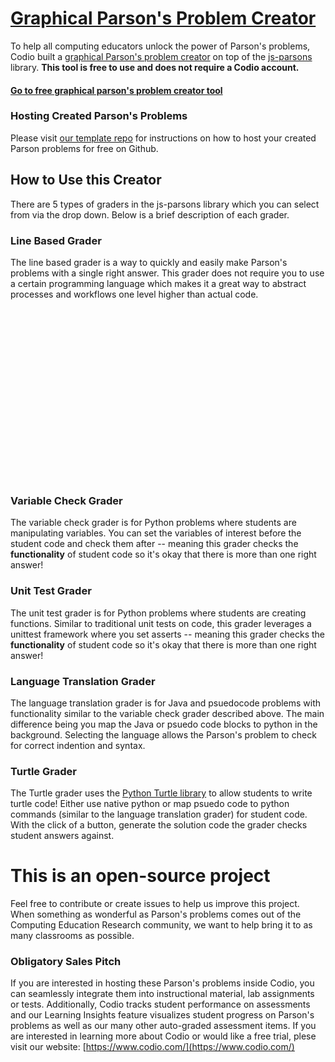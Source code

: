 # [Graphical Parson's Problem Creator](https://codio.github.io/parsons-puzzle-ui/dist/)
To help all computing educators unlock the power of Parson's problems, Codio built a [graphical Parson's problem creator](https://codio.github.io/parsons-puzzle-ui/dist/) on top of the [js-parsons](https://js-parsons.github.io/) library. **This tool is free to use and does not require a Codio account.**

#### [Go to free graphical parson's problem creator tool](https://codio.github.io/parsons-puzzle-ui/dist/)

### Hosting Created Parson's Problems
Please visit [our template repo](https://github.com/codio-content/hosting-parsons-on-github-template) for instructions on how to host your created Parson problems for free on Github.

## How to Use this Creator
There are 5 types of graders in the js-parsons library which you can select from via the drop down. Below is a brief description of each grader.

### Line Based Grader
The line based grader is a way to quickly and easily make Parson's problems with a single right answer. This grader does not require you to use a certain programming language which makes it a great way to abstract processes and workflows one level higher than actual code.

<script src="https://fast.wistia.com/embed/medias/s28b54hzcs.jsonp" async></script><script src="https://fast.wistia.com/assets/external/E-v1.js" async></script><div class="wistia_responsive_padding" style="padding:54.58% 0 0 0;position:relative;"><div class="wistia_responsive_wrapper" style="height:100%;left:0;position:absolute;top:0;width:100%;"><div class="wistia_embed wistia_async_s28b54hzcs videoFoam=true" style="height:100%;position:relative;width:100%"><div class="wistia_swatch" style="height:100%;left:0;opacity:0;overflow:hidden;position:absolute;top:0;transition:opacity 200ms;width:100%;"><img src="https://fast.wistia.com/embed/medias/s28b54hzcs/swatch" style="filter:blur(5px);height:100%;object-fit:contain;width:100%;" alt="" aria-hidden="true" onload="this.parentNode.style.opacity=1;" /></div></div></div></div>

### Variable Check Grader
The variable check grader is for Python problems where students are manipulating variables. You can set the variables of interest before the student code and check them after -- meaning this grader checks the **functionality** of student code so it's okay that there is more than one right answer!


### Unit Test Grader
The unit test grader is for Python problems where students are creating functions. Similar to traditional unit tests on code, this grader leverages a unittest framework where you set asserts -- meaning this grader checks the **functionality** of student code so it's okay that there is more than one right answer!



### Language Translation Grader
The language translation grader is for Java and psuedocode problems with functionality similar to the variable check grader described above. The main difference being you map the Java or psuedo code blocks to python in the background. Selecting the language allows the Parson's problem to check for correct indention and syntax.



### Turtle Grader
The Turtle grader uses the [Python Turtle library](https://docs.python.org/3.3/library/turtle.html) to allow students to write turtle code! Either use native python or map psuedo code to python commands (similar to the language translation grader) for student code. With the click of a button, generate the solution code the grader checks student answers against.



# This is an open-source project
Feel free to contribute or create issues to help us improve this project. When something as wonderful as Parson's problems comes out of the Computing Education Research community, we want to help bring it to as many classrooms as possible.

### Obligatory Sales Pitch
If you are interested in hosting these Parson's problems inside Codio, you can seamlessly integrate them into instructional material, lab assignments or tests. Additionally, Codio tracks student performance on assessments and our Learning Insights feature visualizes student progress on Parson's problems as well as our many other auto-graded assessment items. If you are interested in learning more about Codio or would like a free trial, plese visit our website: [https://www.codio.com/](https://www.codio.com/)
